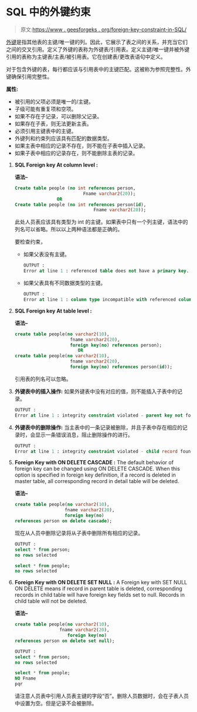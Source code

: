 # SQL 中的外键约束

> 原文:[https://www . geesforgeks . org/foreign-key-constraint-in-SQL/](https://www.geeksforgeeks.org/foreign-key-constraint-in-sql/)

[外键](https://practice.geeksforgeeks.org/problems/what-is-a-foreign-key)是指其他表的主键/唯一键的列。因此，它展示了表之间的关系，并充当它们之间的交叉引用。定义了外键的表称为外键表/引用表。定义主键/唯一键并被外键引用的表称为主键表/主表/被引用表。它在创建表/更改表语句中定义。

对于包含外键的表，每行都应该与引用表中的主键匹配。这被称为参照完整性。外键确保引用完整性。

**属性:**

*   被引用的父项必须是唯一的/主键。
*   子级可能有重复项和空项。
*   如果不存在子记录，可以删除父记录。
*   如果存在子表，则无法更新主表。
*   必须引用主键表中的主键。
*   外键列和约束列应该具有匹配的数据类型。
*   如果主表中相应的记录不存在，则不能在子表中插入记录。
*   如果子表中相应的记录存在，则不能删除主表的记录。

1.  **SQL Foreign key At column level :**

    **语法–**

    ```sql
    Create table people (no int references person, 
                              Fname varchar2(20));
                    OR
    Create table people (no int references person(id), 
                                  Fname varchar2(20));            

    ```

    此处人员表应该具有类型为 int 的主键。如果表中只有一个列主键，语法中的列名可以省略。所以以上两种语法都是正确的。

    要检查约束，

    *   如果父表没有主键。

        ```sql
        OUTPUT : 
        Error at line 1 : referenced table does not have a primary key.

        ```

    *   如果父表具有不同数据类型的主键。

        ```sql
        OUTPUT : 
        Error at line 1 : column type incompatible with referenced column type.

        ```

2.  **SQL Foreign key At table level :**

    **语法–**

    ```sql
    create table people(no varchar2(10), 
                         fname varchar2(20), 
                         foreign key(no) references person);
                            OR
    create table people(no varchar2(10), 
                         fname varchar2(20), 
                         foreign key(no) references person(id));

    ```

    引用表的列名可以忽略。

3.  **外键表中的插入操作:**
    如果外键表中没有对应的值，则不能插入子表中的记录。

    ```sql
    OUTPUT : 
    Error at line 1 : integrity constraint violated - parent key not found.

    ```

4.  **外键表中的删除操作:**
    当主表中的一条记录被删除，并且子表中存在相应的记录时，会显示一条错误消息，阻止删除操作的进行。

    ```sql
    OUTPUT : 
    Error at line 1 : integrity constraint violated - child record found.

    ```

5.  **Foreign Key with ON DELETE CASCADE :**
    The default behavior of foreign key can be changed using ON DELETE CASCADE. When this option is specified in foreign key definition, if a record is deleted in master table, all corresponding record in detail table will be deleted.

    **语法–**

    ```sql
    create table people(no varchar2(10), 
                       fname varchar2(20), 
                       foreign key(no) 
    references person on delete cascade);

    ```

    现在从人员中删除记录将从子表中删除所有相应的记录。

    ```sql
    OUTPUT :
    select * from person;
    no rows selected 

    select * from people;
    no rows selected 
    ```

6.  **Foreign Key with ON DELETE SET NULL :**
    A Foreign key with SET NULL ON DELETE means if record in parent table is deleted, corresponding records in child table will have foreign key fields set to null. Records in child table will not be deleted.

    **语法–**

    ```sql
    create table people(no varchar2(10), 
                     fname varchar2(20), 
                        foreign key(no)
    references person on delete set null);

    ```

    ```sql
    OUTPUT :
    select * from person;
    no rows selected

    select * from people;
    NO Fname
    pqr 

    ```

    请注意人员表中引用人员表主键的字段“否”。删除人员数据时，会在子表人员中设置为空。但是记录不会被删除。